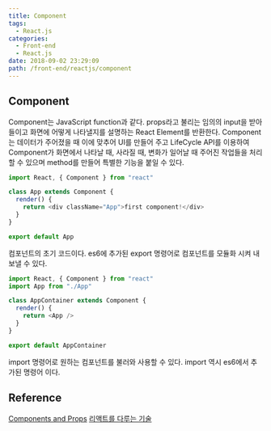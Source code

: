 ```yaml
---
title: Component
tags:
  - React.js
categories:
  - Front-end
  - React.js
date: 2018-09-02 23:29:09
path: /front-end/reactjs/component
---
```


## Component

Component는 JavaScript function과 같다. props라고 불리는 임의의 input을 받아들이고 화면에 어떻게 나타낼지를 설명하는 React Element를 반환한다.
Component는 데이터가 주어졌을 때 이에 맞추어 UI를 만들어 주고 LifeCycle API를 이용하여 Component가 화면에서 나타날 때, 사라질 때, 변화가 일어날 때 주어진 작업들을 처리할 수 있으며 method를 만들어 특별한 기능을 붙일 수 있다.

```javascript
import React, { Component } from "react"

class App extends Component {
  render() {
    return <div className="App">first component!</div>
  }
}

export default App
```

컴포넌트의 초기 코드이다. es6에 추가된 export 명령어로 컴포넌트를 모듈화 시켜 내보낼 수 있다.

```javascript
import React, { Component } from "react"
import App from "./App"

class AppContainer extends Component {
  render() {
    return <App />
  }
}

export default AppContainer
```

import 명령어로 원하는 컴포넌트를 불러와 사용할 수 있다. import 역시 es6에서 추가된 명령어 이다.

## Reference

[Components and Props](https://reactjs.org/docs/components-and-props.html)
[리액트를 다루는 기술](http://www.kyobobook.co.kr/product/detailViewKor.laf?ejkGb=KOR&mallGb=KOR&barcode=9791160505238&orderClick=LAG&Kc=)
